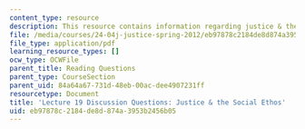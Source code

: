 ```yaml
---
content_type: resource
description: This resource contains information regarding justice & the social ethos.
file: /media/courses/24-04j-justice-spring-2012/eb97878c2184de8d874a3953b2456b05_MIT24_04JS12_disc19.pdf
file_type: application/pdf
learning_resource_types: []
ocw_type: OCWFile
parent_title: Reading Questions
parent_type: CourseSection
parent_uid: 84a64a67-731d-48eb-00ac-dee4907231ff
resourcetype: Document
title: 'Lecture 19 Discussion Questions: Justice & the Social Ethos'
uid: eb97878c-2184-de8d-874a-3953b2456b05
---
```

